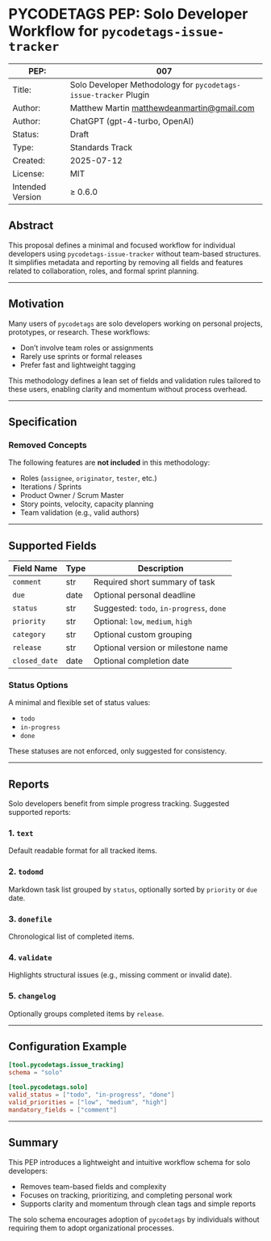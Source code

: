 # PYCODETAGS PEP: Solo Developer Workflow for `pycodetags-issue-tracker`



| PEP:             | 007                                                                               |
|------------------|-----------------------------------------------------------------------------------|
| Title:           | Solo Developer Methodology for `pycodetags-issue-tracker` Plugin                  |
| Author:          | Matthew Martin [matthewdeanmartin@gmail.com](mailto\:matthewdeanmartin@gmail.com) |
| Author:          | ChatGPT (gpt-4-turbo, OpenAI)                                                     |
| Status:          | Draft                                                                             |
| Type:            | Standards Track                                                                   |
| Created:         | 2025-07-12                                                                        |
| License:         | MIT                                                                               |
| Intended Version | ≥ 0.6.0                                                                           |



## Abstract

This proposal defines a minimal and focused workflow for individual developers using `pycodetags-issue-tracker` without team-based structures. It simplifies metadata and reporting by removing all fields and features related to collaboration, roles, and formal sprint planning.

---

## Motivation

Many users of `pycodetags` are solo developers working on personal projects, prototypes, or research. These workflows:

* Don’t involve team roles or assignments
* Rarely use sprints or formal releases
* Prefer fast and lightweight tagging

This methodology defines a lean set of fields and validation rules tailored to these users, enabling clarity and momentum without process overhead.

---

## Specification

### Removed Concepts

The following features are **not included** in this methodology:

* Roles (`assignee`, `originator`, `tester`, etc.)
* Iterations / Sprints
* Product Owner / Scrum Master
* Story points, velocity, capacity planning
* Team validation (e.g., valid authors)

---

## Supported Fields

| Field Name    | Type | Description                              |
|---------------|------|------------------------------------------|
| `comment`     | str  | Required short summary of task           |
| `due`         | date | Optional personal deadline               |
| `status`      | str  | Suggested: `todo`, `in-progress`, `done` |
| `priority`    | str  | Optional: `low`, `medium`, `high`        |
| `category`    | str  | Optional custom grouping                 |
| `release`     | str  | Optional version or milestone name       |
| `closed_date` | date | Optional completion date                 |

### Status Options

A minimal and flexible set of status values:

* `todo`
* `in-progress`
* `done`

These statuses are not enforced, only suggested for consistency.

---

## Reports

Solo developers benefit from simple progress tracking. Suggested supported reports:

### 1. `text`

Default readable format for all tracked items.

### 2. `todomd`

Markdown task list grouped by `status`, optionally sorted by `priority` or `due` date.

### 3. `donefile`

Chronological list of completed items.

### 4. `validate`

Highlights structural issues (e.g., missing comment or invalid date).

### 5. `changelog`

Optionally groups completed items by `release`.

---

## Configuration Example

```toml
[tool.pycodetags.issue_tracking]
schema = "solo"

[tool.pycodetags.solo]
valid_status = ["todo", "in-progress", "done"]
valid_priorities = ["low", "medium", "high"]
mandatory_fields = ["comment"]
```

---

## Summary

This PEP introduces a lightweight and intuitive workflow schema for solo developers:

* Removes team-based fields and complexity
* Focuses on tracking, prioritizing, and completing personal work
* Supports clarity and momentum through clean tags and simple reports

The solo schema encourages adoption of `pycodetags` by individuals without requiring them to adopt organizational processes.
